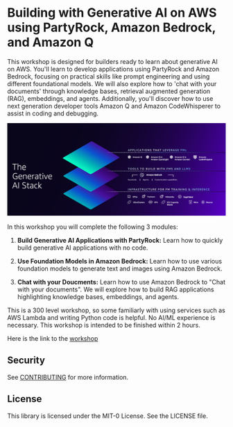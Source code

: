 # Building with Generative AI on AWS using PartyRock, Amazon Bedrock, and Amazon Q

This workshop is designed for builders ready to learn about generative AI on AWS. You'll learn to develop applications using PartyRock and Amazon Bedrock, focusing on practical skills like prompt engineering and using different foundational models. We will also explore how to 'chat with your documents' through knowledge bases, retrieval augmented generation (RAG), embeddings, and agents. Additionally, you'll discover how to use next generation developer tools Amazon Q and Amazon CodeWhisperer to assist in coding and debugging.

![Amazon Q](./gen_ai_stack.png)

In this workshop you will complete the following 3 modules:

1. **Build Generative AI Applications with PartyRock:** Learn how to quickly build generative AI applications with no code.

2. **Use Foundation Models in Amazon Bedrock:** Learn how to use various foundation models to generate text and images using Amazon Bedrock.

3. **Chat with your Doucments:** Learn how to use Amazon Bedrock to "Chat with your documents". We will explore how to build RAG applications highlighting knowledge bases, embeddings, and agents.

This is a 300 level workshop, so some familiarly with using services such as AWS Lambda and writing Python code is helpful. No AI/ML experience is necessary. This workshop is intended to be finished within 2 hours.

Here is the link to the [workshop](https://catalog.workshops.aws/building-gen-ai-apps/en-US)

## Security

See [CONTRIBUTING](CONTRIBUTING.md#security-issue-notifications) for more information.

## License

This library is licensed under the MIT-0 License. See the LICENSE file.

